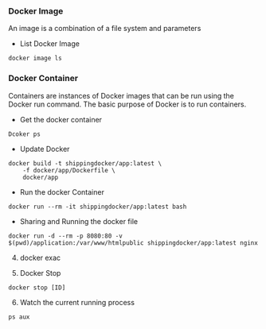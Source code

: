 ### Docker Image 
An image is a combination of a file system and parameters
* List Docker Image
```
docker image ls
```

### Docker Container
Containers are instances of Docker images that can be run using the Docker run command. The basic purpose of Docker is to run containers.

* Get the docker container
```
Dcoker ps
```

* Update Docker
```
docker build -t shippingdocker/app:latest \
    -f docker/app/Dockerfile \
    docker/app
```
* Run the docker Container
```
docker run --rm -it shippingdocker/app:latest bash
```
* Sharing and Running the docker file
```
docker run -d --rm -p 8080:80 -v $(pwd)/application:/var/www/htmlpublic shippingdocker/app:latest nginx
```
4. docker exac

5. Docker Stop
```
docker stop [ID]
```
6. Watch the current running process
```
ps aux
```


